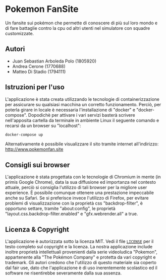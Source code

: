 # Pokemon FanSite
Un fansite sui pokémon che permette di conoscere di più sul loro mondo e di fare battaglie contro la cpu od altri utenti nel simulatore con squadre customizzate.

## Autori
- Juan Sebastian Arboleda Polo (1805920)
- Andrea Cerone (1770688)
- Matteo Di Stadio (1794111)

## Istruzioni per l'uso
L'applicazione è stata creata utilizzando le tecnologie di containerizzazione per assicurare su qualsiasi macchina un corretto funzionamento.
Perciò, per poterla girare in locale è necessaria l'installazione di "docker" e "docker-compose". Dopodichè per attivare i vari servizi basterà scrivere nell'apposita cartella da terminale in ambiente Linux il seguente comando e recarsi da un browser su "localhost":
```sh
docker-compose up
```
Alternativamente è possibile visualizzare il sito tramite internet all'indirizzo: http://www.pokemonfan.site

## Consigli sui browser
L'applicazione è stata progettata con le tecnologie di Chromium in mente (in primis Google Chrome), data la sua diffusione ed importanza nel contesto attuale, perciò si consiglia l'utilizzo di tali browser per la migliore user experience.
È possibile comunque ottenere una prestazione impeccabile anche su Safari.
Se si preferisce invece l'utilizzo di Firefox, per evitare problemi di visualizzazione con la proprietà css "backdrop-filter", è opportuno settare, tramite "about:config", le proprietà "layout.css.backdrop-filter.enabled" e "gfx.webrender.all" a true.

## Licenza & Copyright
L'applicazione è autorizzata sotto la licenza MIT. Vedi il file [`LICENSE`](LICENSE) per il testo completo sul copyright e la licenza.
La nostra applicazione include inoltre proprietà intellettuali provenienti dalla serie videoludica "Pokemon", appartenente alla "The Pokémon Company" e protetta da vari copyright e trademark. Gli autori credono che l'utilizzo di questo materiale sia coperto dal fair use, dato che l'applicazione è di uso inerentemente scolastico ed il software ne risentirebbe severamente dalla sua assenza.



